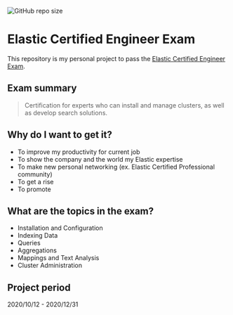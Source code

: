 ![GitHub repo size](https://img.shields.io/github/repo-size/n0z0me/ElasticCertifiedEngineer)
# Elastic Certified Engineer Exam
This repository is my personal project to pass the [Elastic Certified Engineer Exam](https://www.elastic.co/training/elastic-certified-engineer-exam).

## Exam summary
> Certification for experts who can install and manage clusters, as well as develop search solutions.

## Why do I want to get it?
- To improve my productivity for current job
- To show the company and the world my Elastic expertise
- To make new personal networking (ex. Elastic Certified Professional community)
- To get a rise
- To promote

## What are the topics in the exam?
- Installation and Configuration
- Indexing Data
- Queries
- Aggregations
- Mappings and Text Analysis
- Cluster Administration

## Project period
2020/10/12 - 2020/12/31

